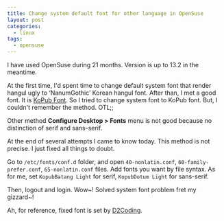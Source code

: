 ```yaml
---
title: Change system default font for other language in OpenSuse
layout: post
categories:
  - linux
tags:
  - opensuse
---
```


I have used OpenSuse during 21 months. Version is up to 13.2 in the meantime.

At the first time, I'd spent time to change default system font that render hangul ugly to ‘NanumGothic’ Korean hangul font. After than, I met a good font. It is [KoPub Font](http://www.kopus.org/biz/electronic/font.aspx). So I tried to change system font to KoPub font. But, I couldn't remember the method. OTL;;

Other method __Configure Desktop > Fonts__ menu is not good because no distinction of serif and sans-serif.

At the end of several attempts I came to know today. This method is not precise. I just fixed all things to doubt.

Go to `/etc/fonts/conf.d` folder, and open `40-nonlatin.conf`, `60-family-prefer.conf`, `65-nonlatin.conf` files. Add fonts you want by file syntax. As for me, set `KopubBatang Light` for serif, `KopubDotum Light` for sans-serif. 

Then, logout and login. Wow~! Solved system font problem fret my gizzard~!

Ah, for reference, fixed font is set by [D2Coding](http://dev.naver.com/projects/d2coding/download).